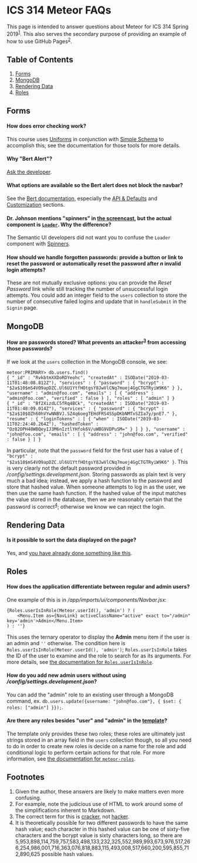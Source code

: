 # ICS 314 Meteor FAQs

This page is intended to answer questions about Meteor for ICS 314 Spring 2019<sup><a href="#footnote-1">1</a></sup>.  This also serves the secondary purpose of providing an example of how to use GitHub Pages<sup><a href="#footnote-2">2</a></sup>.

## Table of Contents
1. <a href="#forms">Forms</a>
2. <a href="#mongodb">MongoDB</a>
3. <a href="#rendering-data">Rendering Data</a>
4. <a href="#roles">Roles</a>

## <span id="forms">Forms</span>
#### How does error checking work?
This course uses [Uniforms](https://github.com/vazco/uniforms) in conjunction with [Simple Schema](https://github.com/aldeed/simple-schema-js) to accomplish this; see the documentation for those tools for more details.  

#### Why "Bert Alert"?
[Ask the developer](https://github.com/themeteorchef/bert/wiki/Contribution-Guide#asking-questions).  

#### What options are available so the Bert alert does not block the navbar?
See the [Bert documentation](https://github.com/themeteorchef/bert/), especially the [API & Defaults](https://github.com/themeteorchef/bert/#api--defaults) and [Customization](https://github.com/themeteorchef/bert/#customization) sections.

#### Dr. Johnson mentions "spinners" in [the screencast](https://youtu.be/s77Vg6hgevI), but the actual component is [`Loader`](https://react.semantic-ui.com/elements/loader/).  Why the difference?
The Semantic UI developers did not want you to confuse the `Loader` component with [Spinners](https://youtu.be/4YSbGXNXfVg).

#### How should we handle forgotten passwords: provide a button or link to reset the password or automatically reset the password after *n* invalid login attempts?
These are not mutually exclusive options: you can provide the *Reset Password* link while still tracking the number of unsuccessful login attempts.  You could add an integer field to the `users` collection to store the number of consecutive failed logins and update that in `handleSubmit` in the `Signin` page.

## <span id="mongodb">MongoDB</span>
#### How are passwords stored?  What prevents an attacker<sup><a href="#footnote-3">3</a></sup> from accessing those passwords?
If we look at the `users` collection in the MongoDB console, we see:

```
meteor:PRIMARY> db.users.find()
{ "_id" : "RvkbtmXXDoRDYeohc", "createdAt" : ISODate("2019-03-11T01:48:08.812Z"), "services" : { "password" : { "bcrypt" : "$2a$10$mS4VO9apDZC.Ul6U1YtfHOtgsY8JwVlCNq7muej4GgCTGTRyiW9K6" } }, "username" : "admin@foo.com", "emails" : [ { "address" : "admin@foo.com", "verified" : false } ], "roles" : [ "admin" ] }
{ "_id" : "Bf2XizdLC5fRq4BCk", "createdAt" : ISODate("2019-03-11T01:48:09.014Z"), "services" : { "password" : { "bcrypt" : "$2a$10$OZh60hVYwNNBVJ.SZ4q6oegTEHdFRS4SSpDKbNMTxSZIa7y/pnE7." }, "resume" : { "loginTokens" : [ { "when" : ISODate("2019-03-11T02:24:40.264Z"), "hashedToken" : "Oz02OPH48WBQeyIJ3M6nIztlYHfok6V/uWBG9VDPuSM=" } ] } }, "username" : "john@foo.com", "emails" : [ { "address" : "john@foo.com", "verified" : false } ] }
```

In particular, note that the `password` field for the first user has a value of `{ "bcrypt" : "$2a$10$mS4VO9apDZC.Ul6U1YtfHOtgsY8JwVlCNq7muej4GgCTGTRyiW9K6" }`.  This is very clearly not the default password provided in _/config/settings.development.json_.  Storing passwords as plain text is very much a bad idea; instead, we apply a hash function to the password and store that hashed value.  When someone attempts to log in as the user, we then use the same hash function.  If the hashed value of the input matches the value stored in the database, then we are reasonably certain that the password is correct<sup><a href="#footnote-4">4</a></sup>; otherwise we know we can reject the login.

## <span id="rendering-data">Rendering Data</span>
#### Is it possible to sort the data displayed on the page?
Yes, and [you have already done something like this](http://courses.ics.hawaii.edu/ics314s19/morea/mongo/experience-mongodb-shell.html).

## <span id="roles">Roles</span>
#### How does the application differentiate between regular and admin users?
One example of this is in _/app/imports/ui/components/Navbar.jsx_:

```
{Roles.userIsInRole(Meteor.userId(), 'admin') ? (
    <Menu.Item as={NavLink} activeClassName="active" exact to="/admin" key='admin'>Admin</Menu.Item>
) : ''}
```

This uses the ternary operator to display the **Admin** menu item if the user is an admin and `''` otherwise.  The condition here is `Roles.userIsInRole(Meteor.userId(), 'admin')`; `Roles.userIsInRole` takes the ID of the user to examine and the role to search for as its arguments.  For more details, see [the documentation for `Roles.userIsInRole`](http://alanning.github.io/meteor-roles/classes/Roles.html#method_userIsInRole).

#### How do you add new admin users without using _/config/settings.development.json_?
You can add the "admin" role to an existing user through a MongoDB command, ex. `db.users.update({username: "john@foo.com"}, { $set: { roles: ["admin"] }});`.  

#### Are there any roles besides "user" and "admin" in the [template](http://ics-software-engineering.github.io/meteor-application-template-react/)?
The template only provides these two roles; these roles are ultimately just strings stored in an array field in the `users` collection though, so all you need to do in order to create new roles is decide on a name for the role and add conditional logic to perform certain actions for that role.  For more information, see [the documentation for `meteor-roles`](https://github.com/alanning/meteor-roles).  

## Footnotes
<ol>
  <li id="footnote-1">Given the author, these answers are likely to make matters even more confusing.</li>
  <li id="footnote-2">
    For example, note the judicious use of HTML to work around some of the simplifications inherent to Markdown.
  </li>
  <li id="footnote-3">
    The correct term for this is <a href="http://www.catb.org/jargon/html/C/cracker.html">cracker</a>, not <a href="http://www.catb.org/jargon/html/H/hacker.html">hacker</a>.
  </li>
  <li id="footnote-4">
    It is theoretically possible for two different passwords to have the same hash value; each character in this hashed value can be one of sixty-five characters and the bcrypt value is sixty characters long, so there are 5,953,898,114,759,757,583,498,133,232,325,552,989,993,673,976,517,266,254,986,001,716,363,076,818,883,115,493,008,517,660,200,595,855,712,890,625 possible hash values.  
  </li>
</ol>

